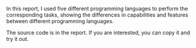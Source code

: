 In this report, 
I used five different programming languages ​​to perform the corresponding tasks, 
showing the differences in capabilities and features between different programming languages.

The source code is in the report. 
If you are interested, you can copy it and try it out.
